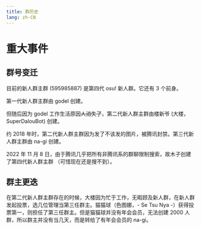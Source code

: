 ```yaml
---
title: 群历史
lang: zh-CN
---
```

# 重大事件

## 群号变迁

目前的新人群主群 (595985887) 是第四代 osu! 新人群。它还有 3 个前身。

第一代新人群主群由 godel 创建。

但随后因为 godel 工作生活原因~~人消失了~~，第二代新人群主群由楼新爷 (大楼，SuperDalouBot) 创建。

约 2018 年时，第二代新人群主群因为发了不该发的图片，被腾讯封禁。第三代新人群主群由 na-gi 创建。

2022 年 11 月 8 日，由于腾讯几乎把所有非腾讯系的群聊限制搜索，故木子创建了第四代新人群主群 （可惜现在还是搜不到）。

## 群主更迭

在第二代新人群主群存在的时候，大楼因为忙于工作，无暇顾及新人群，在新人群发起投票，选几位管理当第三任群主。猫猫球（色图娜，- Se Tsu Nya -）获得投票第一，则担任了第三任群主。但是猫猫球并没有年会会员，无法创建 2000 人群，所以群主并没有当几天，而是转给了有年会会员的 na-gi。
